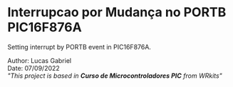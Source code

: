 # **Interrupcao por Mudança no PORTB PIC16F876A**

Setting interrupt by PORTB event in PIC16F876A.

Author: Lucas Gabriel <br/>
Date: 07/09/2022 <br/>
_"This project is based in **Curso de Microcontroladores PIC** from WRkits"_
